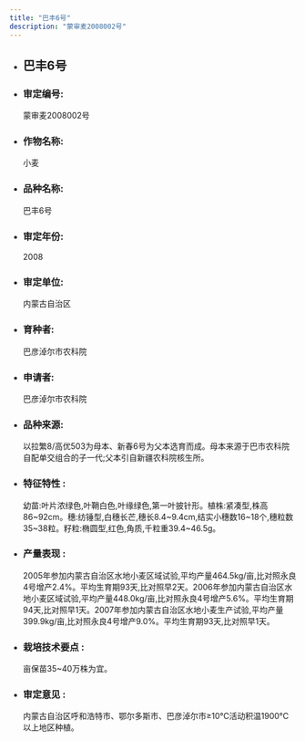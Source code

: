 ```yaml
---
title: "巴丰6号"
description: "蒙审麦2008002号"
---
```

* ## 巴丰6号
* ###  审定编号:  
   蒙审麦2008002号

*  ### 作物名称:  
   小麦

*   ###  品种名称: 
    巴丰6号

*   ### 审定年份: 
    2008

*   ### 审定单位:  
    内蒙古自治区

*   ### 育种者:  
    巴彦淖尔市农科院

*   ### 申请者:  
    巴彦淖尔市农科院

*   ### 品种来源:  
    以拉繁8/高优503为母本、新春6号为父本选育而成。母本来源于巴市农科院自配单交组合的子一代;父本引自新疆农科院核生所。

*   ### 特征特性 : 
    幼苗:叶片浓绿色,叶鞘白色,叶缘绿色,第一叶披针形。植株:紧凑型,株高86~92cm。穗:纺锤型,白穗长芒,穗长8.4~9.4cm,结实小穗数16~18个,穗粒数35~38粒。籽粒:椭圆型,红色,角质,千粒重39.4~46.5g。

*   ### 产量表现 : 
    2005年参加内蒙古自治区水地小麦区域试验,平均产量464.5kg/亩,比对照永良4号增产2.4%。平均生育期93天,比对照早2天。2006年参加内蒙古自治区水地小麦区域试验,平均产量448.0kg/亩,比对照永良4号增产5.6%。平均生育期94天,比对照早1天。2007年参加内蒙古自治区水地小麦生产试验,平均产量399.9kg/亩,比对照永良4号增产9.0%。平均生育期93天,比对照早1天。

*   ### 栽培技术要点 : 
    亩保苗35~40万株为宜。

*   ### 审定意见 : 
    内蒙古自治区呼和浩特市、鄂尔多斯市、巴彦淖尔市≥10℃活动积温1900℃以上地区种植。

